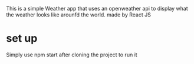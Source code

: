 This is a simple Weather app that uses an openweather api to display what the weather looks like arounfd the world.
made by React JS

# set up

Simply use npm start after cloning the project to run it
